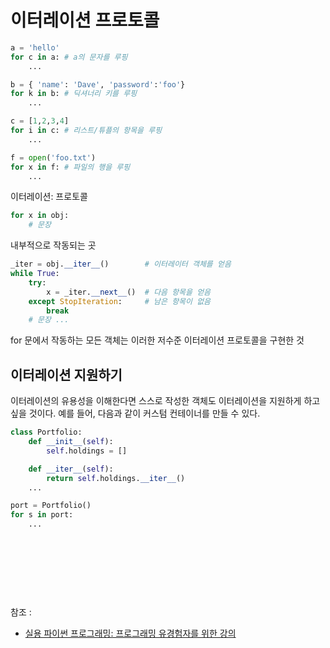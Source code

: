 # 이터레이션 프로토콜



```python
a = 'hello'
for c in a: # a의 문자를 루핑
    ...

b = { 'name': 'Dave', 'password':'foo'}
for k in b: # 딕셔너리 키를 루핑
    ...

c = [1,2,3,4]
for i in c: # 리스트/튜플의 항목을 루핑
    ...

f = open('foo.txt')
for x in f: # 파일의 행을 루핑
    ...
```

이터레이션: 프로토콜

```python
for x in obj:
    # 문장
```

내부적으로 작동되는 곳

```python
_iter = obj.__iter__()        # 이터레이터 객체를 얻음
while True:
    try:
        x = _iter.__next__()  # 다음 항목을 얻음
    except StopIteration:     # 남은 항목이 없음
        break
    # 문장 ...
```

for 문에서 작동하는 모든 객체는 이러한 저수준 이터레이션 프로토콜을 구현한 것

## 이터레이션 지원하기

이터레이션의 유용성을 이해한다면 스스로 작성한 객체도 이터레이션을 지원하게 하고 싶을 것이다. 예를 들어, 다음과 같이 커스텀 컨테이너를 만들 수 있다.

```python
class Portfolio:
    def __init__(self):
        self.holdings = []

    def __iter__(self):
        return self.holdings.__iter__()
    ...

port = Portfolio()
for s in port:
    ...
```


<br/><br/><br/>
---
참조 : 
- [실용 파이썬 프로그래밍: 프로그래밍 유경험자를 위한 강의](https://wikidocs.net/84422)
 
